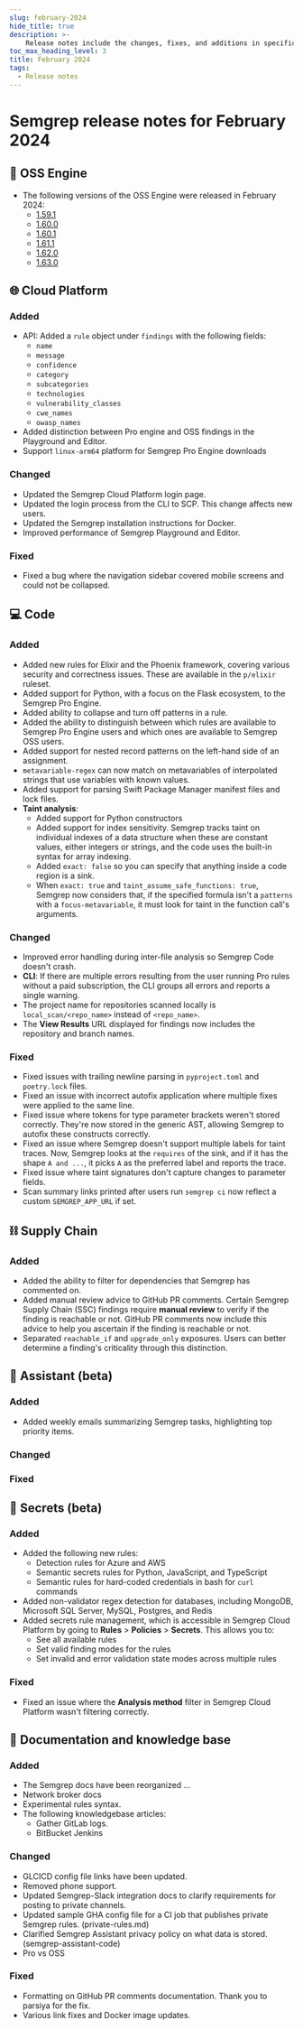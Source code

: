 ```yaml
---
slug: february-2024
hide_title: true
description: >-
    Release notes include the changes, fixes, and additions in specific versions of Semgrep.
toc_max_heading_level: 3
title: February 2024
tags:
  - Release notes
---
```


# Semgrep release notes for February 2024

## 🔧 OSS Engine

* The following versions of the OSS Engine were released in February 2024:
  * [<i class="fas fa-external-link fa-xs"></i>1.59.1](https://github.com/semgrep/semgrep/releases/tag/v1.59.1)
  * [<i class="fas fa-external-link fa-xs"></i>1.60.0](https://github.com/semgrep/semgrep/releases/tag/v1.60.0)
  * [<i class="fas fa-external-link fa-xs"></i>1.60.1](https://github.com/semgrep/semgrep/releases/tag/v1.60.1)
  * [<i class="fas fa-external-link fa-xs"></i>1.61.1](https://github.com/semgrep/semgrep/releases/tag/v1.61.1)
  * [<i class="fas fa-external-link fa-xs"></i>1.62.0](https://github.com/semgrep/semgrep/releases/tag/v1.62.0)
  * [<i class="fas fa-external-link fa-xs"></i>1.63.0](https://github.com/semgrep/semgrep/releases/tag/v1.63.0)

## 🌐 Cloud Platform

### Added

- API: Added a `rule` object under `findings` with the following fields: 
    - `name`
    - `message`
    - `confidence`
    - `category`
    - `subcategories`
    - `technologies`
    - `vulnerability_classes`
    - `cwe_names`
    - `owasp_names` <!-- 12868 --> 
- Added distinction between Pro engine and OSS findings in the Playground and Editor. <!-- 12275 -->
- Support `linux-arm64` platform for Semgrep Pro Engine downloads <!-- 12430 -->


### Changed

- Updated the Semgrep Cloud Platform login page. <!-- 12744 -->
- Updated the login process from the CLI to SCP. This change affects new users. <!-- 12531 -->
- Updated the Semgrep installation instructions for Docker. <!-- 12531 -->
- Improved performance of Semgrep Playground and Editor. <!-- 12461 -->

### Fixed

- Fixed a bug where the navigation sidebar covered mobile screens and could not be collapsed. <!-- 12876 -->

## 💻 Code

### Added

<!-- I think the highest item should probably be our C, C++ launch? -->
* Added new rules for Elixir and the Phoenix framework, covering various security and correctness issues. These are available in the `p/elixir`
  ruleset. <!-- Do we need to mention that this is for Pro users only? -->
* Added support for Python, with a focus on the Flask ecosystem, to the Semgrep
  Pro Engine.
* Added ability to collapse and turn off patterns in a rule.
* Added the ability to distinguish between which rules are available to Semgrep
  Pro Engine users and which ones are available to Semgrep OSS users.
* Added support for nested record patterns on the left-hand side of an
  assignment.
* `metavariable-regex` can now match on metavariables of interpolated strings
  that use variables with known values.
* Added support for parsing Swift Package Manager manifest files and lock files.
* **Taint analysis**:
  * Added support for Python constructors
  * Added support for index sensitivity. Semgrep tracks taint on individual
    indexes of a data structure when these are constant values, either integers
    or strings, and the code uses the built-in syntax for array indexing.
  * Added `exact: false` so you can specify that anything inside a code
    region is a sink.
  * When `exact: true` and `taint_assume_safe_functions: true`, Semgrep now
    considers that, if the specified formula isn't a `patterns` with a
    `focus-metavariable`, it must look for taint in the function call's arguments.

### Changed

* Improved error handling during inter-file analysis so Semgrep Code doesn't crash.
* **CLI**: If there are multiple errors resulting from the user running Pro
  rules without a paid subscription, the CLI groups all errors and reports a
  single warning.
* The project name for repositories scanned locally is `local_scan/<repo_name>`
  instead of `<repo_name>`.
* The **View Results** URL displayed for findings now includes the repository
  and branch names.

### Fixed

* Fixed issues with trailing newline parsing in `pyproject.toml` and
  `poetry.lock` files.
* Fixed an issue with incorrect autofix application where multiple fixes were
  applied to the same line.
* Fixed issue where tokens for type parameter brackets weren't stored correctly.
  They're now stored in the generic AST, allowing Semgrep to autofix
  these constructs correctly.
* Fixed an issue where Semgrep doesn't support multiple labels for taint
  traces. Now, Semgrep looks at the `requires` of the sink, and if it has the
  shape `A and ...`, it picks `A` as the preferred label and reports the
  trace.
* Fixed issue where taint signatures don't capture changes to parameter fields.
* Scan summary links printed after users run `semgrep ci` now reflect a
  custom `SEMGREP_APP_URL` if set.

## ⛓️ Supply Chain

### Added

* Added the ability to filter for dependencies that Semgrep has commented on.
  <!-- https://github.com/semgrep/semgrep-app/pull/12898 -->
* Added manual review advice to GitHub PR comments. Certain Semgrep Supply Chain (SSC) findings require **manual review** to verify if the finding is reachable or not. GitHub PR comments now include this advice to help you ascertain if the finding is reachable or not. <!-- 12907 -->
* Separated `reachable_if` and `upgrade_only` exposures. Users can better determine a finding's criticality through this distinction. <!-- 12657 -->

## 🤖 Assistant (beta)

### Added

- Added weekly emails summarizing Semgrep tasks, highlighting top priority items. <!-- Private beta - not sure if we should include this --> 

### Changed

### Fixed

## 🔐 Secrets (beta)

### Added

- Added the following new rules:
  - Detection rules for Azure and AWS
  - Semantic secrets rules for Python, JavaScript, and TypeScript
  - Semantic rules for hard-coded credentials in bash for `curl` commands
- Added non-validator regex detection for databases, including MongoDB,
  Microsoft SQL Server, MySQL, Postgres, and Redis
- Added secrets rule management, which is accessible in Semgrep Cloud Platform
  by going to **Rules** > **Policies** > **Secrets**. This allows you to:
  - See all available rules
  - Set valid finding modes for the rules
  - Set invalid and error validation state modes across multiple rules

### Fixed

- Fixed an issue where the **Analysis method** filter in Semgrep Cloud Platform
  wasn't filtering correctly.

## 📝 Documentation and knowledge base

### Added

- The Semgrep docs have been reorganized ...
- Network broker docs
- Experimental rules syntax.
- The following knowledgebase articles:
    - Gather GitLab logs.
    - BitBucket Jenkins
    
### Changed

- GLCICD config file links have been updated.
- Removed phone support.
- Updated Semgrep-Slack integration docs to clarify requirements for posting to private channels.
- Updated sample GHA config file for a CI job that publishes private Semgrep rules. (private-rules.md)
- Clarified Semgrep Assistant privacy policy on what data is stored. (semgrep-assistant-code)
- Pro vs OSS <!-- 1338 -->

### Fixed

- Formatting on GitHub PR comments documentation. Thank you to parsiya for the fix.
- Various link fixes and Docker image updates.

